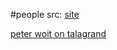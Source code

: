#people 
src: [site](https://michel.talagrand.net) 

[peter woit on talagrand](https://www.math.columbia.edu/~woit/wordpress/?p=13877) 
